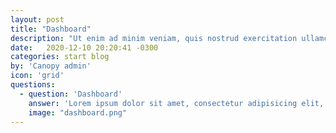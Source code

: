 ```yaml
---
layout: post
title: "Dashboard"
description: "Ut enim ad minim veniam, quis nostrud exercitation ullamco laboris nisi ut aliquip ex ea commodo consequat."
date:   2020-12-10 20:20:41 -0300
categories: start blog
by: 'Canopy admin'
icon: 'grid'
questions:
  - question: 'Dashboard'
    answer: 'Lorem ipsum dolor sit amet, consectetur adipisicing elit, sed do eiusmod tempor incididunt ut labore et dolore magna aliqua. Ut enim ad minim veniam, quis nostrud exercitation ullamco laboris nisi ut aliquip ex ea commodo consequat. Duis aute irure dolor in reprehenderit in voluptate velit esse cillum dolore eu fugiat nulla pariatur. Excepteur sint occaecat cupidatat non proident, sunt in culpa qui officia deserunt mollit anim id est laborum.'
    image: "dashboard.png"
---
```

